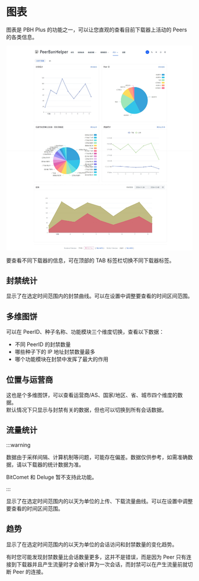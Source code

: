 # 图表

图表是 PBH Plus 的功能之一，可以让您直观的查看目前下载器上活动的 Peers 的各类信息。

![charts](./assets/charts.jpeg)

要查看不同下载器的信息，可在顶部的 TAB 标签栏切换不同下载器标签。

## 封禁统计

显示了在选定时间范围内的封禁曲线。可以在设置中调整要查看的时间区间范围。

## 多维图饼

可以在 PeerID、种子名称、功能模块三个维度切换，查看以下数据：

* 不同 PeerID 的封禁数量
* 哪些种子下的 IP 地址封禁数量最多
* 哪个功能模块在封禁中发挥了最大的作用

## 位置与运营商

这也是个多维图饼，可以查看运营商/AS、国家/地区、省、城市四个维度的数据。  
默认情况下只显示与封禁有关的数据，但也可以切换到所有会话数据。

## 流量统计

:::warning

数据由于采样间隔、计算机制等问题，可能存在偏差。数据仅供参考，如需准确数据，请以下载器的统计数据为准。

BitComet 和 Deluge 暂不支持此功能。

:::

显示了在选定时间范围内的以天为单位的上传、下载流量曲线。可以在设置中调整要查看的时间区间范围。

## 趋势

显示了在选定时间范围内的以天为单位的会话访问和封禁数量的变化趋势。

有时您可能发现封禁数量比会话数量更多，这并不是错误，而是因为 Peer 只有连接到下载器并且产生流量时才会被计算为一次会话，而封禁可以在产生流量前就切断 Peer 的连接。